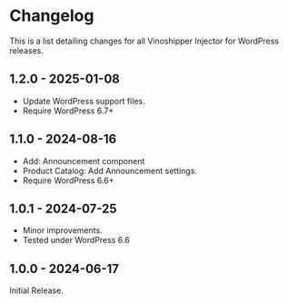 # Changelog

This is a list detailing changes for all Vinoshipper Injector for WordPress releases.

## 1.2.0 - 2025-01-08

* Update WordPress support files.
* Require WordPress 6.7+

## 1.1.0 - 2024-08-16

* Add: Announcement component
* Product Catalog: Add Announcement settings.
* Require WordPress 6.6+

## 1.0.1 - 2024-07-25

* Minor improvements.
* Tested under WordPress 6.6

## 1.0.0 - 2024-06-17

Initial Release.
